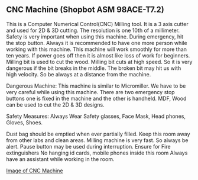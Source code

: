## CNC Machine (Shopbot ASM 98ACE-T7.2)

This is a Computer Numerical Control(CNC) Milling tool. It is a 3 axis cutter and used for 2D & 3D cutting. The resolution is one 10th of a millimeter. Safety is very important when using this machine. During emergency, hit the stop button. Always it is recommended to have one more person while working with this machine. This machine will work smoothly for more than ten years. If power goes off then it is almost like loss of work for beginners. Milling bit is used to cut the wood. Milling bit cuts at high speed. So it is very dangerous if the bit breaks in the middle. The broken bit may hit us with high velocity. So be always at a distance from the machine.

Dangerous Machine: This machine is similar to Micromiller. We have to be very careful while using this machine. There are two emergency stop buttons one is fixed in the machine and the other is handheld. MDF, Wood can be used to cut the 2D & 3D designs.

Safety Measures: Always Wear Safety glasses, Face Mask, Head phones, Gloves, Shoes.

Dust bag should be emptied when ever partially filled. Keep this room away from other labs and clean areas. Milling machine is very fast. So always be alert. Pause button may be used during interruption.
Ensure for Fire extinguishers No hanging id cards, mobile phones inside this room
Always have an assistant while working in the room.

[Image of CNC Machine](/img/cncmachine.jpg)